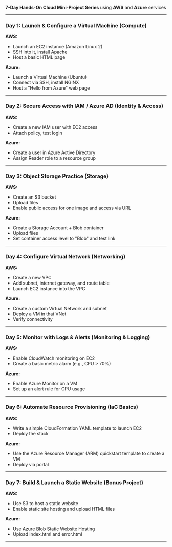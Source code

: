 **7-Day Hands-On Cloud Mini-Project Series** using **AWS** and **Azure** services

---

### **Day 1: Launch & Configure a Virtual Machine (Compute)**

**AWS:**

* Launch an EC2 instance (Amazon Linux 2)
* SSH into it, install Apache
* Host a basic HTML page

**Azure:**

* Launch a Virtual Machine (Ubuntu)
* Connect via SSH, install NGINX
* Host a "Hello from Azure" web page

---

### **Day 2: Secure Access with IAM / Azure AD (Identity & Access)**

**AWS:**

* Create a new IAM user with EC2 access
* Attach policy, test login

**Azure:**

* Create a user in Azure Active Directory
* Assign Reader role to a resource group

---

### **Day 3: Object Storage Practice (Storage)**

**AWS:**

* Create an S3 bucket
* Upload files
* Enable public access for one image and access via URL

**Azure:**

* Create a Storage Account + Blob container
* Upload files
* Set container access level to "Blob" and test link

---

### **Day 4: Configure Virtual Network (Networking)**

**AWS:**

* Create a new VPC
* Add subnet, internet gateway, and route table
* Launch EC2 instance into the VPC

**Azure:**

* Create a custom Virtual Network and subnet
* Deploy a VM in that VNet
* Verify connectivity

---

### **Day 5: Monitor with Logs & Alerts (Monitoring & Logging)**

**AWS:**

* Enable CloudWatch monitoring on EC2
* Create a basic metric alarm (e.g., CPU > 70%)

**Azure:**

* Enable Azure Monitor on a VM
* Set up an alert rule for CPU usage

---

### **Day 6: Automate Resource Provisioning (IaC Basics)**

**AWS:**

* Write a simple CloudFormation YAML template to launch EC2
* Deploy the stack

**Azure:**

* Use the Azure Resource Manager (ARM) quickstart template to create a VM
* Deploy via portal

---

### **Day 7: Build & Launch a Static Website (Bonus Project)**

**AWS:**

* Use S3 to host a static website
* Enable static site hosting and upload HTML files

**Azure:**

* Use Azure Blob Static Website Hosting
* Upload index.html and error.html

---
